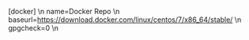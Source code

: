 [docker] \n
name=Docker Repo \n
baseurl=https://download.docker.com/linux/centos/7/x86_64/stable/ \n
gpgcheck=0 \n
